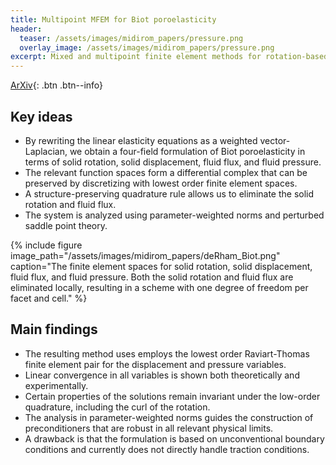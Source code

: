```yaml
---
title: Multipoint MFEM for Biot poroelasticity
header: 
  teaser: /assets/images/midirom_papers/pressure.png
  overlay_image: /assets/images/midirom_papers/pressure.png
excerpt: Mixed and multipoint finite element methods for rotation-based poroelasticity.
---
```


[ArXiv](https://arxiv.org/abs/2212.12448){: .btn .btn--info}

## Key ideas

- By rewriting the linear elasticity equations as a weighted vector-Laplacian, we obtain a four-field formulation of Biot poroelasticity in terms of solid rotation, solid displacement, fluid flux, and fluid pressure.
- The relevant function spaces form a differential complex that can be preserved by discretizing with lowest order finite element spaces.
- A structure-preserving quadrature rule allows us to eliminate the solid rotation and fluid flux.
- The system is analyzed using parameter-weighted norms and perturbed saddle point theory.

{% include figure image_path="/assets/images/midirom_papers/deRham_Biot.png" caption="The finite element spaces for solid rotation, solid displacement, fluid flux, and fluid pressure. Both the solid rotation and fluid flux are eliminated locally, resulting in a scheme with one degree of freedom per facet and cell." %}

## Main findings
- The resulting method uses employs the lowest order Raviart-Thomas finite element pair for the displacement and pressure variables.
- Linear convergence in all variables is shown both theoretically and experimentally.
- Certain properties of the solutions remain invariant under the low-order quadrature, including the curl of the rotation.
- The analysis in parameter-weighted norms guides the construction of preconditioners that are robust in all relevant physical limits.
- A drawback is that the formulation is based on unconventional boundary conditions and currently does not directly handle traction conditions.
